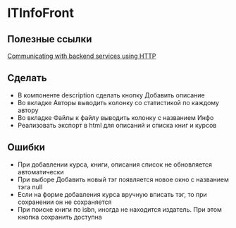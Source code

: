 # ITInfoFront

## Полезные ссылки
[Communicating with backend services using HTTP](https://angular.io/guide/http)

## Сделать
* В компоненте description сделать кнопку Добавить описание
* Во вкладке Авторы выводить колонку со статистикой по каждому автору
* Во вкладке Файлы к файлу выводить колонку с названием Инфо
* Реализовать экспорт в html для описаний и списка книг и курсов

## Ошибки
* При добавлении курса, книги, описания список не обновляется автоматически
* При выборе Добавить новый тэг появляется новое окно с названием тэга null
* Если на форме добавления курса вручную вписать тэг, то при сохранении он не сохраняется
* При поиске книги по isbn, иногда не находится издатель. При этом кнопка сохранить доступна
